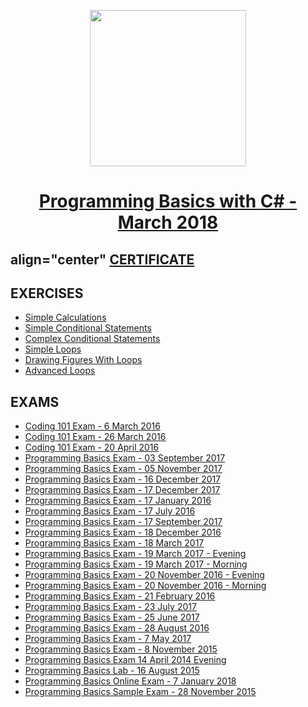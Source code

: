 <p align="center"><img src="https://camo.githubusercontent.com/98ae72843e29b468df31a1c7cde41bce64198722/687474703a2f2f7370616365617070736368616c6c656e676562756c67617269612e65752f73697465732f64656661756c742f66696c65732f736f6674756e692e706e67" width = 250 /></p>

# <a href="https://softuni.bg/trainings/1896/programming-basics-with-csharp-march-2018/open#lesson-7992"><p align="center">Programming Basics with C# - March 2018<p></a>

## <p> align="center" <a href="" > CERTIFICATE </a> </p>

## EXERCISES
* <a href="" > Simple Calculations </a>
* <a href="" > Simple Conditional Statements </a>
* <a href="" > Complex Conditional Statements </a>
* <a href="" > Simple Loops </a>
* <a href="" > Drawing Figures With Loops </a>
* <a href="" > Advanced Loops </a>

## EXAMS
* <a href="" > Coding 101 Exam - 6 March 2016 </a>
* <a href="" > Coding 101 Exam - 26 March 2016 </a>
* <a href="" > Coding 101 Exam - 20 April 2016 </a>
* <a href="" > Programming Basics Exam - 03 September 2017 </a>
* <a href="" > Programming Basics Exam - 05 November 2017 </a>
* <a href="" > Programming Basics Exam - 16 December 2017 </a>
* <a href="" > Programming Basics Exam - 17 December 2017 </a>
* <a href="" > Programming Basics Exam - 17 January 2016 </a>
* <a href="" > Programming Basics Exam - 17 July 2016 </a>
* <a href="" > Programming Basics Exam - 17 September 2017 </a>
* <a href="" > Programming Basics Exam - 18 December 2016 </a>
* <a href="" > Programming Basics Exam - 18 March 2017 </a>
* <a href="" > Programming Basics Exam - 19 March 2017 - Evening </a>
* <a href="" > Programming Basics Exam - 19 March 2017 - Morning </a>
* <a href="" > Programming Basics Exam - 20 November 2016 - Evening </a>
* <a href="" > Programming Basics Exam - 20 November 2016 - Morning </a>
* <a href="" > Programming Basics Exam - 21 February 2016 </a>
* <a href="" > Programming Basics Exam - 23 July 2017 </a>
* <a href="" > Programming Basics Exam - 25 June 2017 </a>
* <a href="" > Programming Basics Exam - 28 August 2016 </a>
* <a href="" > Programming Basics Exam - 7 May 2017 </a>
* <a href="" > Programming Basics Exam - 8 November 2015 </a>
* <a href="" > Programming Basics Exam 14 April 2014 Evening </a>
* <a href="" > Programming Basics Lab - 16 August 2015 </a>
* <a href="" > Programming Basics Online Exam - 7 January 2018 </a>
* <a href="" > Programming Basics Sample Exam - 28 November 2015 </a>


